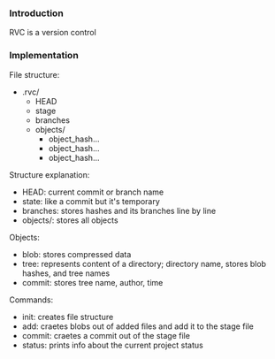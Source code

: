 ### Introduction

RVC is a version control

### Implementation

File structure:
* .rvc/
   * HEAD
   * stage
   * branches
   * objects/
        * object_hash...
        * object_hash...
        * object_hash...

Structure explanation:
* HEAD: current commit or branch name
* state: like a commit but it's temporary
* branches: stores hashes and its branches line by line
* objects/: stores all objects

Objects:
* blob: stores compressed data
* tree: represents content of a directory; directory name, stores blob hashes, and tree names
* commit: stores tree name, author, time

Commands:
* init: creates file structure
* add: craetes blobs out of added files and add it to the stage file
* commit: craetes a commit out of the stage file
* status: prints info about the current project status
